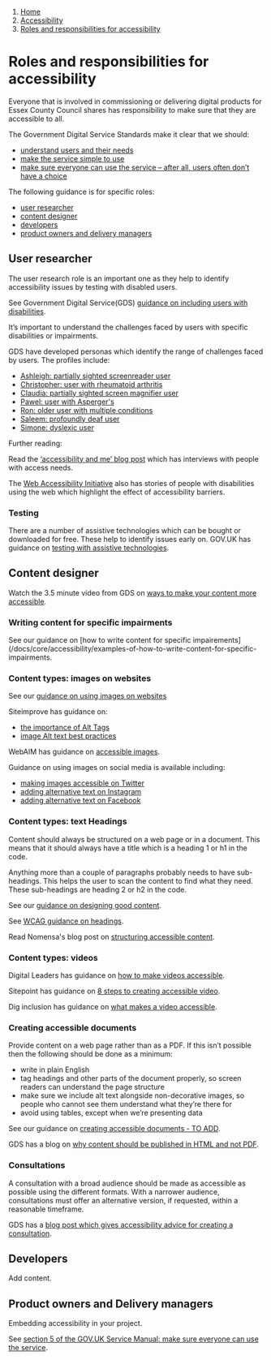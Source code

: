1.  [Home](/docs/core/contents)
2.  [Accessibility](/docs/core/accessibility/overview)
3.  [Roles and responsibilities for accessibility](#)

# Roles and responsibilities for accessibility

Everyone that is involved in commissioning or delivering digital products for Essex County Council shares has responsibility to make sure that they are accessible to all.

The Government Digital Service Standards make it clear that we should:
- [understand users and their needs](https://www.gov.uk/service-manual/service-standard/point-1-understand-user-needs)
- [make the service simple to use](https://www.gov.uk/service-manual/service-standard/point-4-make-the-service-simple-to-use)
- [make sure everyone can use the service – after all, users often don’t have a choice](https://www.gov.uk/service-manual/service-standard/point-5-make-sure-everyone-can-use-the-service)

The following guidance is for specific roles:
- [user researcher](#user-researcher)
- [content designer](#content-designer)
- [developers](#developers)
- [product owners and delivery managers](#product-owners-and-delivery-managers)

## User researcher

The user research role is an important one as they help to identify accessibility issues by testing with disabled users. 

See Government Digital Service(GDS) [guidance on including users with disabilities](https://www.gov.uk/service-manual/user-research/find-user-research-participants).

It’s important to understand the challenges faced by users with specific disabilities or impairments. 

GDS have developed personas which identify the range of challenges faced by users. The profiles include:

- [Ashleigh: partially sighted screenreader user](https://www.gov.uk/government/publications/understanding-disabilities-and-impairments-user-profiles/ashleigh-partially-sighted-screenreader-user)
- [Christopher: user with rheumatoid arthritis](https://www.gov.uk/government/publications/understanding-disabilities-and-impairments-user-profiles/christopher-user-with-rheumatoid-arthritis)
- [Claudia: partially sighted screen magnifier user](https://www.gov.uk/government/publications/understanding-disabilities-and-impairments-user-profiles/claudia-partially-sighted-screen-magnifier-user)
- [Pawel: user with Asperger's](https://www.gov.uk/government/publications/understanding-disabilities-and-impairments-user-profiles/pawel-user-with-aspergers)
- [Ron: older user with multiple conditions](https://www.gov.uk/government/publications/understanding-disabilities-and-impairments-user-profiles/ron-older-user-with-multiple-conditions)
- [Saleem: profoundly deaf user](https://www.gov.uk/government/publications/understanding-disabilities-and-impairments-user-profiles/saleem-profoundly-deaf-user)
- [Simone: dyslexic user](https://www.gov.uk/government/publications/understanding-disabilities-and-impairments-user-profiles/simone-dyslexic-user)

Further reading:

Read the [‘accessibility and me’ blog post](https://accessibility.blog.gov.uk/category/accessibility-and-me/) which has interviews with people with access needs.

The [Web Accessibility Initiative](https://www.w3.org/WAI/people-use-web/user-stories/) also has stories of people with disabilities using the web which highlight the effect of accessibility barriers.

### Testing

There are a number of assistive technologies which can be bought or downloaded for free. These help to identify issues early on. GOV.UK has guidance on [testing with assistive technologies](https://www.gov.uk/service-manual/technology/testing-with-assistive-technologies).

## Content designer

Watch the 3.5 minute video from GDS on [ways to make your content more accessible](https://www.youtube.com/watch?v=lYZJKr8CX_U&list=PL5tovFCB3CsD_7_yeY1n6W4rxYkIupUln&index=6).

### Writing content for specific impairments

See our guidance on [how to write content for specific impairements](/docs/core/accessibility/examples-of-how-to-write-content-for-specific-impairments.

### Content types: images on websites

See our [guidance on using images on websites](#)

Siteimprove has guidance on:

- [the importance of Alt Tags](https://support.siteimprove.com/hc/en-gb/articles/114094069371-The-importance-of-Alt-Tags)
- [image Alt text best practices](https://support.siteimprove.com/hc/en-gb/articles/115000013031-Accessibility-Image-Alt-text-best-practices)

WebAIM has guidance on [accessible images](https://webaim.org/techniques/images/).

Guidance on using images on social media is available including:
- [making images accessible on Twitter](https://help.twitter.com/en/using-twitter/picture-descriptions)
- [adding alternative text on Instagram](https://help.instagram.com/503708446705527)
- [adding alternative text on Facebook](https://www.facebook.com/help/214124458607871)

### Content types: text Headings

Content should always be structured on a web page or in a document. This means that it should always have a title which is a heading 1 or h1 in the code.

Anything more than a couple of paragraphs probably needs to have sub-headings. This helps the user to scan the content to find what they need. These sub-headings are heading 2 or h2 in the code.

See our [guidance on designing good content](/docs/core/content/designing-content).

See [WCAG guidance on headings](http://www.w3.org/WAI/tutorials/page-structure/headings/).

Read Nomensa's blog post on [structuring accessible content](https://www.nomensa.com/blog/2017/how-structure-headings-web-accessibility).

### Content types: videos

Digital Leaders has guidance on [how to make videos accessible](https://digileaders.com/how-create-accessible-videos/).

Sitepoint has guidance on [8 steps to creating accessible video](https://www.sitepoint.com/accessible-video/).

Dig inclusion has guidance on [what makes a video accessible](https://diginclusion.com/resources/what-makes-a-video-accessible/?cn-reloaded=1&cn-reloaded=1).

### Creating accessible documents

Provide content on a web page rather than as a PDF. If this isn’t possible then the following should be done as a minimum:
- write in plain English
- tag headings and other parts of the document properly, so screen readers can understand the page structure
- make sure we include alt text alongside non-decorative images, so people who cannot see them understand what they’re there for
- avoid using tables, except when we’re presenting data

See our guidance on [creating accessible documents - TO ADD](#).

GDS has a blog on [why content should be published in HTML and not PDF](https://gds.blog.gov.uk/2018/07/16/why-gov-uk-content-should-be-published-in-html-and-not-pdf/).

### Consultations

A consultation with a broad audience should be made as accessible as possible using the different formats. With a narrower audience, consultations must offer an alternative version, if requested, within a reasonable timeframe.

GDS has a [blog post which gives accessibility advice for creating a consultation](https://gds.blog.gov.uk/2018/09/13/accessibility-advice-when-creating-a-uk-government-consultation/).

## Developers

Add content.

## Product owners and Delivery managers 

Embedding accessibility in your project.

See [section 5 of the GOV.UK Service Manual: make sure everyone can use the service](https://www.gov.uk/service-manual/service-standard/point-5-make-sure-everyone-can-use-the-service).  





